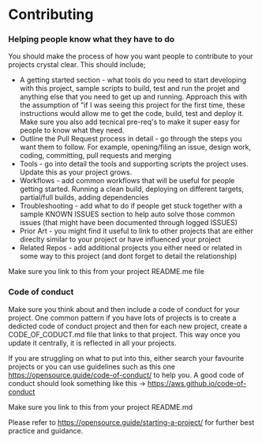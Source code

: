 # Contributing

### Helping people know what they have to do

You should make the process of how you want people to contribute to your projects crystal clear. This should include;

* A getting started section - what tools do you need to start developing with this project, sample scripts to build, test and run the projet and anything else that you need to get up and running. Approach this with the assumption of "if I was seeing this project for the first time, these instructions would allow me to get the code, build, test and deploy it. Make sure you also add tecnical pre-req's to make it super easy for people to know what they need.
* Outline the Pull Request process in detail - go through the steps you want them to follow. For example, opening/filing an issue, design work, coding, committing, pull requests and merging
* Tools - go into detail the tools and supporting scripts the project uses. Update this as your project grows.
* Workflows - add common workflows that will be useful for people getting started. Running a clean build, deploying on different targets, partial/full builds, adding dependencies
* Troubleshooting - add what to do if people get stuck together with a sample KNOWN ISSUES section to help auto solve those common issues (that might have been documented through logged ISSUES)
* Prior Art - you might find it useful to link to other projects that are either direclty similar to your project or have influenced your project
* Related Repos - add additional projects you either need or related in some way to this project (and dont forget to detail the relationship)

Make sure you link to this from your project README.me file

### Code of conduct

Make sure you think about and then include a code of conduct for your project. One common pattern if you have lots of projects is to create a dedicted code of conduct project and then for each new project, create a CODE_OF_CODUCT.md file that links to that project. This way once you update it centrally, it is reflected in all your projects.

If you are struggling on what to put into this, either search your favourite projects or you can use guidelines such as this one https://opensource.guide/code-of-conduct/ to help you. A good code of conduct should look something like this -> https://aws.github.io/code-of-conduct

Make sure you link to this from your project README.md





Please refer to https://opensource.guide/starting-a-project/ for further best practice and guidance.